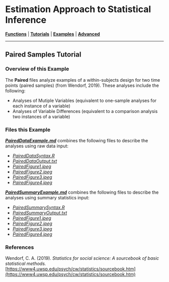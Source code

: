 # Estimation Approach to Statistical Inference

[**Functions**](../../Functions) | 
[**Tutorials**](../../Tutorials) | 
[**Examples**](../../Examples) | 
[**Advanced**](../../Advanced)

---

## Paired Samples Tutorial

### Overview of this Example

The **Paired** files analyze examples of a within-subjects design for two time points (paired samples) (from Wendorf, 2019). These analyses include the following:

- Analyses of Mutiple Variables (equivalent to one-sample analyses for each instance of a variable)
- Analyses of Variable Differences (equivalent to a comparison analysis two instances of a variable)

### Files this Example
  
[**_PairedDataExample.md_**](./PairedDataExample.md) combines the following files to describe the analyses using raw data input:

- [_PairedDataSyntax.R_](./PairedDataSyntax.R)
- [_PairedDataOutput.txt_](./PairedDataOutput.txt)
- [_PairedFigure1.jpeg_](./PairedFigure1.jpeg)
- [_PairedFigure2.jpeg_](./PairedFigure2.jpeg)
- [_PairedFigure3.jpeg_](./PairedFigure3.jpeg) 
- [_PairedFigure4.jpeg_](./PairedFigure4.jpeg) 

[**_PairedSummaryExample.md_**](./PairedSummaryExample.md) combines the following files to describe the analyses using summary statistics input:

- [_PairedSummarySyntax.R_](./PairedSummarySyntax.R)
- [_PairedSummaryOutput.txt_](./PairedSummaryOutput.txt)
- [_PairedFigure1.jpeg_](./PairedFigure1.jpeg)
- [_PairedFigure2.jpeg_](./PairedFigure2.jpeg)
- [_PairedFigure3.jpeg_](./PairedFigure3.jpeg) 
- [_PairedFigure4.jpeg_](./PairedFigure4.jpeg) 

### References

Wendorf, C. A. (2019). _Statistics for social science: A sourcebook of basic statistical methods._ [https://www4.uwsp.edu/psych/cw/statistics/sourcebook.htm](https://www4.uwsp.edu/psych/cw/statistics/sourcebook.htm)
